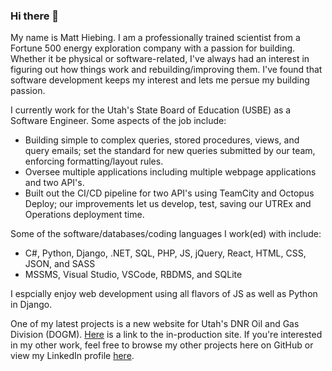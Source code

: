 ### Hi there 👋
My name is Matt Hiebing.  I am a professionally trained scientist from a Fortune 500 energy exploration company with a passion for building.  Whether it be physical or software-related, I've always had an interest in figuring out how things work and rebuilding/improving them.  I've found that software development keeps my interest and lets me persue my building passion.

I currently work for the Utah's State Board of Education (USBE) as a Software Engineer.  Some aspects of the job include:
* Building simple to complex queries, stored procedures, views, and query emails; set the standard for new queries submitted by our team, enforcing formatting/layout rules.
* Oversee multiple applications including multiple webpage applications and two API's.
* Built out the CI/CD pipeline for two API's using TeamCity and Octopus Deploy; our improvements let us develop, test, saving our UTREx and Operations deployment time.

Some of the software/databases/coding languages I work(ed) with include:
* C#, Python, Django, .NET, SQL, PHP, JS, jQuery, React, HTML, CSS, JSON, and SASS
* MSSMS, Visual Studio, VSCode, RBDMS, and SQLite

I espcially enjoy web development using all flavors of JS as well as Python in Django.

One of my latest projects is a new website for Utah's DNR Oil and Gas Division (DOGM).  [Here]( https://oilgas.utah.gov/) is a link to the in-production site.  If you're interested in my other work, feel free to browse my other projects here on GitHub or view my LinkedIn profile [here](https://www.linkedin.com/in/matthewhiebing/).
